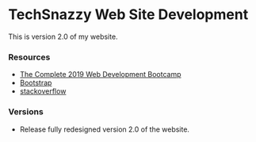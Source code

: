# TechSnazzy Web Site Development

This is version 2.0 of my website.

### Resources

- [The Complete 2019 Web Development Bootcamp](https://www.udemy.com/the-complete-web-development-bootcamp/)
- [Bootstrap](https://getbootstrap.com/)
- [stackoverflow](https://stackoverflow.com)

### Versions

- Release fully redesigned version 2.0 of the website.
